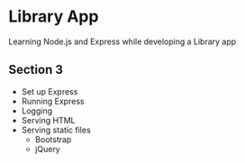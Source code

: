 # Library App
Learning Node.js and Express while developing a Library app

## Section 3
- Set up Express
- Running Express
- Logging
- Serving HTML
- Serving static files
  - Bootstrap
  - jQuery

